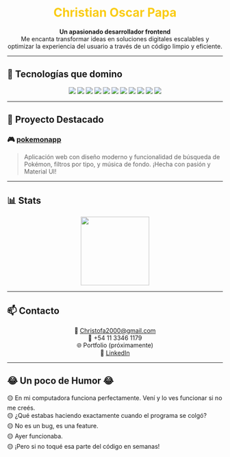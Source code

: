 <!-- Encabezado con estilo -->

<h1 align="center"> <span style="color:#facc15;">Christian Oscar Papa</span></h1>

<p align="center">
  <strong>Un apasionado desarrollador frontend</strong><br/>
  Me encanta transformar ideas en soluciones digitales escalables y optimizar la experiencia del usuario a través de un código limpio y eficiente.
</p>

---

## 🚀 Tecnologías que domino

<p align="center">
  <img src="https://img.shields.io/badge/React-61DAFB?style=for-the-badge&logo=react&logoColor=000" />
  <img src="https://img.shields.io/badge/Next.js-000000?style=for-the-badge&logo=next.js" />
  <img src="https://img.shields.io/badge/TypeScript-3178C6?style=for-the-badge&logo=typescript&logoColor=fff" />
  <img src="https://img.shields.io/badge/Node.js-339933?style=for-the-badge&logo=node.js&logoColor=fff" />
  <img src="https://img.shields.io/badge/Tailwind-06B6D4?style=for-the-badge&logo=tailwindcss" />
  <img src="https://img.shields.io/badge/MUI-007FFF?style=for-the-badge&logo=mui" />
  <img src="https://img.shields.io/badge/Chakra_UI-319795?style=for-the-badge&logo=chakra-ui&logoColor=white" />
  <img src="https://img.shields.io/badge/Bootstrap-7952B3?style=for-the-badge&logo=bootstrap" />
  <img src="https://img.shields.io/badge/CSS3-1572B6?style=for-the-badge&logo=css3" />
  <img src="https://img.shields.io/badge/Zustand-000000?style=for-the-badge&logo=react&logoColor=white" />
  <img src="https://img.shields.io/badge/Redux-764ABC?style=for-the-badge&logo=redux&logoColor=white" />
</p>

---

## 🎯 Proyecto Destacado

### 🎮 [pokemonapp](https://github.com/Christofa2000/pokemonapp)
> Aplicación web con diseño moderno y funcionalidad de búsqueda de Pokémon, filtros por tipo, y música de fondo. ¡Hecha con pasión y Material UI!

---

## 📊 Stats

<p align="center">
 
  <img src="https://github-readme-stats.vercel.app/api/top-langs/?username=Christofa2000&layout=compact&theme=tokyonight" height="160" />
</p>

---

## 📫 Contacto

<p align="center">
  📧 <a href="mailto:Christofa2000@gmail.com">Christofa2000@gmail.com</a> <br/>
  📱 +54 11 3346 1179 <br/>
  🌐 Portfolio (próximamente) <br/>
  💼 <a href="https://www.linkedin.com/in/christian-oscar-b8362b36b" target="_blank">LinkedIn</a>
</p>

---
## 😂 Un poco de Humor 😂

🟡 En mi computadora funciona perfectamente. Vení y lo ves funcionar si no me creés.  
🟡 ¿Qué estabas haciendo exactamente cuando el programa se colgó?  
🟡 No es un bug, es una feature.  
🟡 Ayer funcionaba.  
🟡 ¡Pero si no toqué esa parte del código en semanas!

